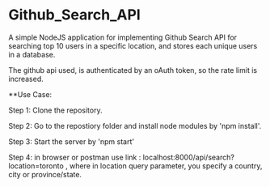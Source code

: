 # Github_Search_API

A simple NodeJS application for implementing Github Search API for searching top 10 users in a specific location, and stores each unique users in a database.

The github api used, is authenticated by an oAuth token, so the rate limit is increased. 

**Use Case:

Step 1: Clone the repository.

Step 2: Go to the repostiory folder and install node modules by 'npm install'.

Step 3: Start the server by 'npm start'

Step 4: in browser or postman use link : localhost:8000/api/search?location=toronto  , 
        where in location query parameter, you specify a country, city or province/state. 

